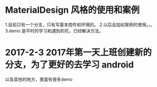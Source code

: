 # MaterialDesign  风格的使用和案例

1.目前只有一个分支，只有写基本控件和环境的。
2.以后会加如案例的使用。。。
3.demo 是平时的学习和遇到的坑，已经解决方法。

# 2017-2-3 2017年第一天上班创建新的分支，为了更好的去学习 android 
  以及其他的地方，里面有很多demo 
  
